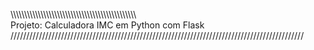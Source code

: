 \\\\\\\\\\\\\\\\\\\\\\\\\\\\\\\\\\\\\\\\\\\\\\\\\\\\\\\\\\\\\\\\\\\\\\\\\\\\\\\\\\\\\\\\\\\\\
Projeto: Calculadora IMC em Python com Flask
/////////////////////////////////////////////////////////////////////////////////////////////
